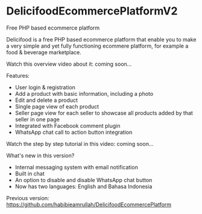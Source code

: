 # DelicifoodEcommercePlatformV2
Free PHP based ecommerce platform

Delicifood is a free PHP based ecommerce platform that enable you to make a very simple and yet fully functioning ecommere platform, for example a food & beverage marketplace.

Watch this overview video about it: coming soon...

Features:
- User login & registration
- Add a product with basic information, including a photo
- Edit and delete a product
- Single page view of each product
- Seller page view for each seller to showcase all products added by that seller in one page
- Integrated with Facebook comment plugin
- WhatsApp chat call to action button integration

Watch the step by step tutorial in this video: coming soon...

What's new in this version?
- Internal messaging system with email notification
- Built in chat
- An option to disable and disable WhatsApp chat button
- Now has two languages: English and Bahasa Indonesia

Previous version: https://github.com/habibieamrullah/DelicifoodEcommercePlatform
